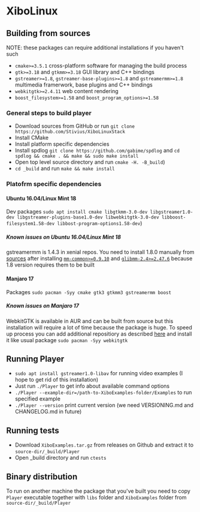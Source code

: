 # XiboLinux

## Building from sources

NOTE: these packages can require additional installations if you haven't such
- `cmake>=3.5.1` cross-platform software for managing the build process
- `gtk>=3.18` and `gtkmm>=3.18` GUI library and C++ bindings
- `gstreamer>=1.8`, `gstreamer-base-plugins>=1.8` and `gstreamermm>=1.8` multimedia framerwork, base plugins and C++ bindings
- `webkitgtk>=2.4.11` web content rendering
- `boost_filesystem>=1.58` and `boost_program_options>=1.58`
  
### General steps to build player
- Download sources from GitHub or run `git clone https://github.com/Stivius/XiboLinuxStack`
- Install CMake
- Install platform specific dependencies
- Install spdlog `git clone https://github.com/gabime/spdlog` and `cd spdlog && cmake . && make && sudo make install`
- Open top level source directory and run `cmake -H. -B_build`)
- `cd _build` and run `make && make install`

### Platofrm specific dependencies
  #### Ubuntu 16.04/Linux Mint 18
  Dev packages `sudo apt install cmake libgtkmm-3.0-dev libgstreamer1.0-dev libgstreamer-plugins-base1.0-dev libwebkitgtk-3.0-dev libboost-filesystem1.58-dev libbost-program-options1.58-dev`)
  
  ##### Known issues on Ubuntu 16.04/Linux Mint 18
  gstreamermm is 1.4.3 in xenial repos. You need to install 1.8.0 manually from [sources](https://github.com/GNOME/gstreamermm/releases/tag/1.8.0) after installing [`mm-common>=0.9.10`](https://github.com/GNOME/mm-common/releases/tag/0.9.10) and [`glibmm-2.4>=2.47.6`](https://github.com/GNOME/glibmm/releases/tag/2.47.6) because 1.8 version requires them to be built
  
  #### Manjaro 17
  Packages `sudo pacman -Syy cmake gtk3 gtkmm3 gstreamermm boost`
  
  ##### Known issues on Manjaro 17
  WebkitGTK is available in AUR and can be built from source but this installation will require a lot of time because the package is huge. To speed up process you can add additional repositiory as described [here](https://github.com/archlinuxcn/repo/blob/master/README.md) and install it like usual package `sudo pacman -Syy webkitgtk`

## Running Player
- `sudo apt install gstreamer1.0-libav` for running video examples (I hope to get rid of this installation)
- Just run `./Player` to get info about available command options
- `./Player --example-dir=/path-to-XiboExamples-folder/Examples` to run specified example
- `./Player --version` print current version (we need VERSIONING.md and CHANGELOG.md in future)

## Running tests
- Download `XiboExamples.tar.gz` from releases on Github and extract it to `source-dir/_build/Player`
- Open _build directory and run `ctests`

## Binary distribution
To run on another machine the package that you've built you need to copy `Player` executable together with `libs` folder and `XiboExamples` folder from `source-dir/_build/Player`
